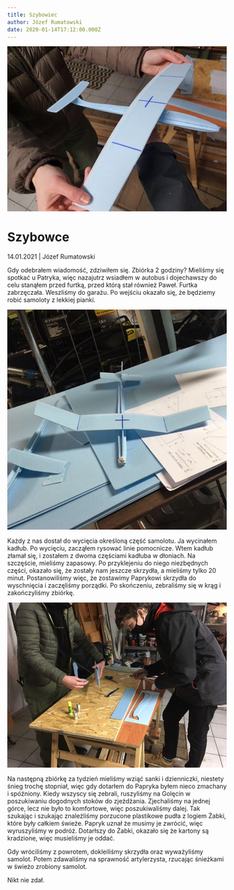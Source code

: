 ```yaml
---
title: Szybowiec
author: Józef Rumatowski
date: 2020-01-14T17:12:00.000Z
---
```

![szybowiec](photo_2021-01-16_19-25-32.jpg)

# Szybowce

14.01.2021 | Józef Rumatowski

Gdy odebrałem wiadomość, zdziwiłem się. Zbiórka 2 godziny? Mieliśmy się spotkać u Patryka, więc nazajutrz wsiadłem w autobus i dojechawszy do celu stanąłem przed furtką, przed którą stał również Paweł. Furtka zabrzęczała. Weszliśmy do garażu. Po wejściu okazało się, że będziemy robić samoloty z lekkiej pianki.

![](photo_2021-01-16_19-26-38.jpg)

Każdy z nas dostał do wycięcia określoną część samolotu. Ja wycinałem kadłub. Po wycięciu, zacząłem rysować linie pomocnicze. Wtem kadłub złamał się, i zostałem z dwoma częściami kadłuba w dłoniach. Na szczęście, mieliśmy zapasowy. Po przyklejeniu do niego niezbędnych części, okazało się, że zostały nam jeszcze skrzydła, a mieliśmy tylko 20 minut. Postanowiliśmy więc, że zostawimy Paprykowi skrzydła do wyschnięcia i zaczęliśmy porządki. Po skończeniu, zebraliśmy się w krąg i zakończyliśmy zbiórkę.

![](photo_2021-01-16_19-25-33.jpg)

Na następną zbiórkę za tydzień mieliśmy wziąć sanki i dzienniczki, niestety śnieg trochę stopniał, więc gdy dotarłem do Papryka byłem nieco zmachany i spóźniony. Kiedy wszyscy się zebrali, ruszyliśmy na Golęcin w poszukiwaniu dogodnych stoków do zjeżdżania. Zjechaliśmy na jednej górce, lecz nie było to komfortowe, więc poszukiwaliśmy dalej. Tak szukając i szukając znaleźliśmy porzucone plastikowe pudła z logiem Żabki, które były całkiem świeże. Papryk uznał że musimy je zwrócić, więc wyruszyliśmy w podróż. Dotarłszy do Żabki, okazało się że kartony są kradzione, więc musieliśmy je oddać.

Gdy wróciliśmy z powrotem, dokleiliśmy skrzydła oraz wyważyliśmy samolot. Potem zdawaliśmy na sprawność artylerzysta, rzucając śnieżkami w świeżo zrobiony samolot.

Nikt nie zdał.